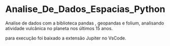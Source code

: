 # Analise_De_Dados_Espacias_Python

Analise de dados com a biblioteca pandas , geopandas e folium, analisando atividade vulcânica no planeta nos últimos 15 anos.

para execução foi baixado a extensão Jupiter no VsCode.
